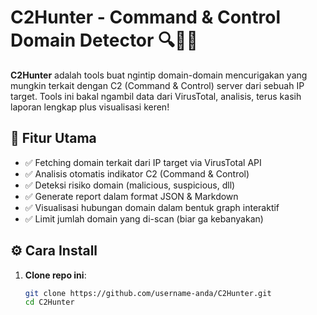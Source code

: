# C2Hunter - Command & Control Domain Detector 🔍🕵️‍♂️

**C2Hunter** adalah tools buat ngintip domain-domain mencurigakan yang mungkin terkait dengan C2 (Command & Control) server dari sebuah IP target. Tools ini bakal ngambil data dari VirusTotal, analisis, terus kasih laporan lengkap plus visualisasi keren!

## 🧠 Fitur Utama

- ✅ Fetching domain terkait dari IP target via VirusTotal API  
- ✅ Analisis otomatis indikator C2 (Command & Control)  
- ✅ Deteksi risiko domain (malicious, suspicious, dll)  
- ✅ Generate report dalam format JSON & Markdown  
- ✅ Visualisasi hubungan domain dalam bentuk graph interaktif  
- ✅ Limit jumlah domain yang di-scan (biar ga kebanyakan)

## ⚙️ Cara Install

1. **Clone repo ini**:
   ```bash
   git clone https://github.com/username-anda/C2Hunter.git
   cd C2Hunter
